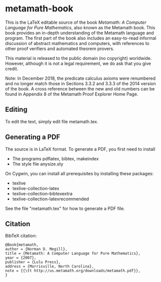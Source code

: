 # metamath-book

This is the LaTeX editable source of the book
_Metamath: A Computer Language for Pure Mathematics_,
also known as the Metamath book.
This book provides an in-depth understanding of the Metamath language and
program. The first part of the book also includes an easy-to-read informal
discussion of abstract mathematics and computers, with references to
other proof verifiers and automated theorem provers.

This material is released to the public domain (no copyright) worldwide.
However, although it is not a legal requirement, we do ask that you
give credit.

Note: In December 2018, the predicate calculus axioms were renumbered and
no longer match those in Sections 3.3.2 and 3.3.3 of the 2014 version
of the book. A cross reference between the new and old numbers can be
found in Appendix 8 of the Metamath Proof Explorer Home Page.

## Editing

To edit the text, simply edit file metamath.tex.

## Generating a PDF

The source is in LaTeX format.
To generate a PDF, you first need to install

- The programs pdflatex, bibtex, makeindex
- The style file anysize.sty

On Cygwin, you can install all prerequisites by installing these packages:

- texlive
- texlive-collection-latex
- texlive-collection-bibtexextra
- texlive-collection-latexrecommended

See the file "metamath.tex" for how to generate a PDF file.

## Citation

BibTeX citation:

~~~~
@Book{metamath,
author = {Norman D. Megill},
title = {Metamath: A Computer Language for Pure Mathematics},
year = {2007},
publisher = {Lulu Press},
address = {Morrisville, North Carolina},
note = {{\tt http://us.metamath.org/downloads/metamath.pdf}},
}
~~~~
